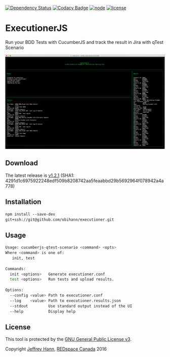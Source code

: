 [![Dependency Status](https://www.versioneye.com/user/projects/57b842461dcdc90045187acf/badge.svg?style=flat-square)](https://www.versioneye.com/user/projects/57b842461dcdc90045187acf)
[![Codacy Badge](https://api.codacy.com/project/badge/Grade/f91db2fb419e40f78cf4e02b9a08081c)](https://www.codacy.com?utm_source=github.com&amp;utm_medium=referral&amp;utm_content=obihann/executioner&amp;utm_campaign=Badge_Grade)
[![node](https://img.shields.io/badge/node-6.2.x-yellow.svg?style=flat-square)](https://nodejs.org/)
[![license](https://img.shields.io/badge/license-GNU%20Public%20License%20v3.0-blue.svg?style=flat-square)](https://www.gnu.org/licenses/gpl-3.0.html)

# ExecutionerJS
Run your BDD Tests with CucumberJS and track the result in Jira with qTest Scenario

![](https://github.com/obihann/executioner/raw/master/screenshot.png)

## Download
The latest release is [v1.2.1](https://github.com/obihann/executioner/archive/v1.2.1.tar.gz) (SHA1: 4291d1c6975922248edf509b8208742aa5feaabbd29b5692964f078942a4a778)

## Installation
```npm install --save-dev git+ssh://git@github.com/obihann/executioner.git```

## Usage
```bash
Usage: cucumberjs-qtest-scenario <command> <opts>
Where <command> is one of:
   init, test

Commands:
  init <options>   Generate executioner.conf
  test <options>   Run tests and upload results.

Options:
  --config <value> Path to executioner.conf
  --log    <value> Path to executioner.results.json
  --stdout         Use standard output instead of the UI
  --help           Display help
```

## License
This tool is protected by the [GNU General Public License v3](http://www.gnu.org/licenses/gpl-3.0.html).

Copyright [Jeffrey Hann](http://jeffreyhann.ca/), [REDspace Canada](https://redspace.com/) 2016
